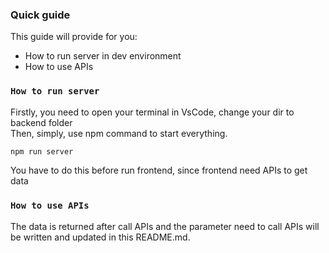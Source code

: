 ### Quick guide

This guide will provide for you:

<ul>
  <li>How to run server in dev environment</li>
  <li>How to use APIs</li>
</ul>

### `How to run server`

Firstly, you need to open your terminal in VsCode, change your dir to backend folder\
Then, simply, use npm command to start everything.

```javascript
npm run server
```

You have to do this before run frontend, since frontend need APIs to get data

### `How to use APIs`

The data is returned after call APIs and the parameter need to call APIs will be written and updated in this README.md.
